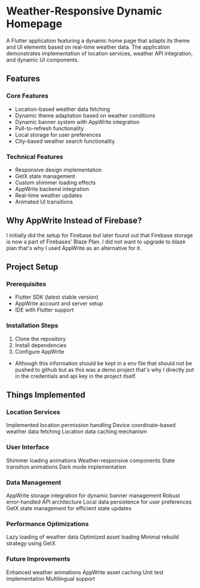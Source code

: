 # Weather-Responsive Dynamic Homepage

A Flutter application featuring a dynamic home page that adapts its theme and UI elements based on real-time weather data. The application demonstrates implementation of location services, weather API integration, and dynamic UI components.

## Features

### Core Features
- Location-based weather data fetching
- Dynamic theme adaptation based on weather conditions 
- Dynamic banner system with AppWrite integration
- Pull-to-refresh functionality
- Local storage for user preferences
- City-based weather search functionality

### Technical Features
- Responsive design implementation
- GetX state management
- Custom shimmer loading effects
- AppWrite backend integration
- Real-time weather updates
- Animated UI transitions

## Why AppWrite Instead of Firebase?

I initially did the setup for Firebase but later found out that Firebase storage is now a part of Firebases' Blaze Plan. 
I did not want to upgrade to blaze plan that's why I used AppWrite as an alternative for it.

## Project Setup

### Prerequisites
- Flutter SDK (latest stable version)
- AppWrite account and server setup
- IDE with Flutter support

### Installation Steps

1. Clone the repository
2. Install dependencies
3. Configure AppWrite
  - Although this information should be kept in a env file that should not be pushed to 
    github but as this was a demo project that's why I directly put in the credentials and api key in the project itself.

## Things Implemented

### Location Services

Implemented location permission handling
Device coordinate-based weather data fetching
Location data caching mechanism

### User Interface

Shimmer loading animations
Weather-responsive components
State transition animations
Dark mode implementation

### Data Management

AppWrite storage integration for dynamic banner management
Robust error-handled API architecture
Local data persistence for user preferences
GetX state management for efficient state updates

### Performance Optimizations

Lazy loading of weather data
Optimized asset loading
Minimal rebuild strategy using GetX

### Future Improvements

Enhanced weather animations
AppWrite asset caching
Unit test implementation
Multilingual support
